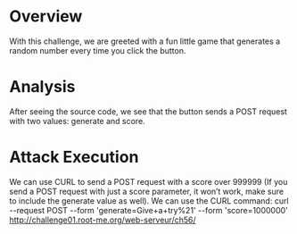 # Overview
With this challenge, we are greeted with a fun little game that generates a random number every time you click the button.

# Analysis
After seeing the source code, we see that the button sends a POST request with two values: generate and score.

# Attack Execution
We can use CURL to send a POST request with a score over 999999 (If you send a POST request with just a score parameter, it won’t work, make sure to include the generate value as well). We can use the CURL command:
curl --request POST --form 'generate=Give+a+try%21' --form 'score=1000000' http://challenge01.root-me.org/web-serveur/ch56/
